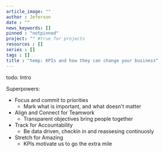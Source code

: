 ```yaml
---
article_image: ""
author : Jeferson
date : ""
news_keywords: []
pinned : "notpinned"
project: "" #true for projects
resources : []
series : []
tags : []
title : "temp: KPIs and how they can change your business"
---
```


todo: Intro

<!--more-->

Superpowers:
- Focus and commit to priorities
  - Mark what is important, and what doesn't matter
- Align and Connect for Teamwork
  - Transparent objectives bring people together
- Track for Accountability
  - Be data driven, checkin in and reassesing continuosly
- Stretch for Amazing
  - KPIs motivate us to go the extra mile

